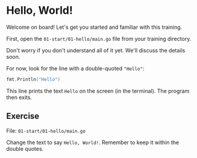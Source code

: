 # Hello, World!

Welcome on board! Let's get you started and familiar with this training.

First, open the `01-start/01-hello/main.go` file from your training directory.

Don't worry if you don't understand all of it yet. We'll discuss the details soon.

For now, look for the line with a double-quoted `"Hello"`:

```go
fmt.Println("Hello")
```

This line prints the text `Hello` on the screen (in the terminal). The program then exits.

## Exercise

File: `01-start/01-hello/main.go`

Change the text to say `Hello, World!`. Remember to keep it within the double quotes.
